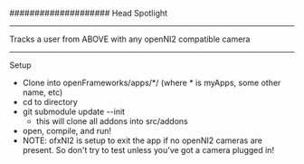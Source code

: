 ####################
Head Spotlight

*********
Tracks a user from ABOVE with any openNI2 compatible camera

*********
Setup
* Clone into openFrameworks/apps/*/ (where * is myApps, some other name, etc)
* cd to directory
* git submodule update --init
	* this will clone all addons into src/addons
* open, compile, and run!
* NOTE: ofxNI2 is setup to exit the app if no openNI2 cameras are present. So don't try to test unless you've got a camera plugged in!
